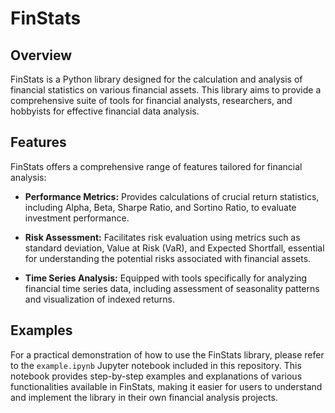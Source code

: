 # FinStats

## Overview
FinStats is a Python library designed for the calculation and analysis of financial statistics on various financial assets. This library aims to provide a comprehensive suite of tools for financial analysts, researchers, and hobbyists for effective financial data analysis.

## Features

FinStats offers a comprehensive range of features tailored for financial analysis:

- **Performance Metrics:** Provides calculations of crucial return statistics, including Alpha, Beta, Sharpe Ratio, and Sortino Ratio, to evaluate investment performance.

- **Risk Assessment:** Facilitates risk evaluation using metrics such as standard deviation, Value at Risk (VaR), and Expected Shortfall, essential for understanding the potential risks associated with financial assets.

- **Time Series Analysis:** Equipped with tools specifically for analyzing financial time series data, including assessment of seasonality patterns and visualization of indexed returns.

## Examples

For a practical demonstration of how to use the FinStats library, please refer to the `example.ipynb` Jupyter notebook included in this repository. This notebook provides step-by-step examples and explanations of various functionalities available in FinStats, making it easier for users to understand and implement the library in their own financial analysis projects.


